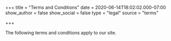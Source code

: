 +++
title = "Terms and Conditions"
date = 2020-06-14T18:02:02.000-07:00
show_author = false
show_social = false
type = "legal"
source = "terms"

+++

The following terms and conditions apply to our site.


